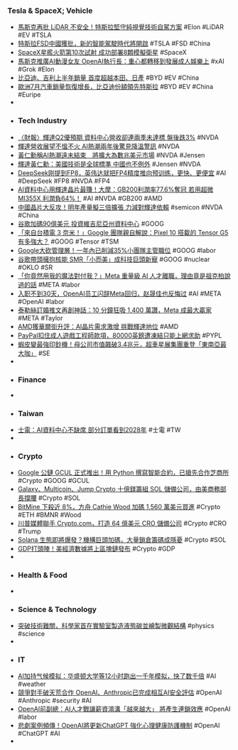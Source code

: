 ### Tesla & SpaceX; Vehicle
- [馬斯克再批 LiDAR 不安全！特斯拉堅守純視覺技術自駕方案](https://today.line.me/tw/v3/article/RBV9eme) #Elon #LiDAR #EV #TSLA
- [特斯拉FSD中國獲批，新的智能駕駛時代將開啟](https://hao.cnyes.com/post/190442) #TSLA #FSD #China
- [SpaceX星艦火箭第10次試射 成功部署8顆模擬衛星](https://news.pts.org.tw/article/767709) #SpaceX
- [馬斯克推廣AI動漫女友 OpenAI執行長：重心都轉移到發展成人娛樂上](https://news.pchome.com.tw/science/technice/20250828/index-75635217957168338005.html) #xAI #Grok #Elon
- [比亞迪、吉利上半年銷量 首度超越本田、日產](https://news.cnyes.com/news/id/6129277) #BYD #EV #China
- [歐洲7月汽車銷量恢復增長，比亞迪份額領先特斯拉](https://tw.tradingview.com/news/reuters.com,2025:newsml_L6T3UK03U:0/) #BYD #EV #China #Euripe
-
- ### Tech Industry
- [〈財報〉輝達Q2優預期 資料中心營收卻連兩季未達標 盤後跌3%](https://news.cnyes.com/news/id/6129381) #NVDA
- [輝達營收展望不慍不火 AI熱潮兩年後驚見降溫警訊](https://news.cnyes.com/news/id/6129430) #NVDA
- [黃仁勳稱AI熱潮遠未結束　將擴大為數兆美元市場](https://money.udn.com/money/story/5599/8968782) #NVDA #Jensen
- [輝達黃仁勳：美國技術是全球標準 中國也不例外](https://news.cnyes.com/news/id/6129947) #Jensen #NVDA
- [DeepSeek刚提到FP8，英伟达就把FP4精度推向预训练，更快、更便宜](https://www.jiqizhixin.com/articles/2025-08-27-13) #AI #DeepSeek #FP8 #NVDA #FP4
- [AI資料中心用輝達晶片最賺！大摩：GB200利潤率77.6%奪冠 若用超微MI355X 利潤負64%！](https://news.cnyes.com/news/id/6129855) #AI #NVDA #GB200 #AMD
- [中國晶片大反攻！明年產量擬三倍擴張 力減對輝達依賴](https://news.cnyes.com/news/id/6129090) #semicon #NVDA #China
- [谷歌加碼90億美元 投資維吉尼亞州資料中心](https://news.cnyes.com/news/id/6129431) #GOOG
- [「來自台積電 3 奈米！」Google 團隊親自解說：Pixel 10 搭載的 Tensor G5 有多強大？](https://www.inside.com.tw/article/39344-pixel-tensor-g5-interview) #GOOG #Tensor #TSM
- [Google大砍管理層！一年內已削減35%小團隊主管職位](https://news.cnyes.com/news/id/6129341) #GOOG #labor
- [谷歌帶頭擁抱核能 SMR「小而美」成科技巨頭新寵](https://news.cnyes.com/news/id/6128685) #GOOG #nuclear #OKLO #SR
- [「你竟然用我的魔法對付我？」Meta 重量級 AI 人才離職，理由竟是祖克柏說過的話](https://technews.tw/2025/08/28/rishabh-agarwal-left-meta/) #META #labor
- [入职不到30天，OpenAI员工闪辞Meta回归，赵晟佳也反悔过](https://www.jiqizhixin.com/articles/2025-08-27-12) #AI #META #OpenAI #labor
- [泰勒絲訂婚推文再創神話：10 分鐘狂吸 1,400 萬讚，Meta 成最大贏家](https://technews.tw/2025/08/27/meta-says-taylor-swift-travis-kelce-post-shatters-instagram-record-with-1m-reposts-in-6-hours/) #META #Taylor
- [AMD獲華爾街升評：AI晶片需求激增 挑戰輝達地位](https://news.cnyes.com/news/id/6128863) #AMD
- [PayPal扣住成人遊戲工程師款項，80000英鎊遭凍結只能上網求助](https://www.4gamers.com.tw/news/detail/73814/paypal-has-frozen-all-programmers-funds-because-made-adult-game) #PYPL
- [蝦皮變最強印鈔機！母公司市值飆破3.4兆元，超車星展集團重登「東南亞最大咖」](https://www.bnext.com.tw/article/84303/Sea-Group-Q2-2025-earnings) #SE
-
- ### Finance
-
- ### Taiwan
- [士電：AI資料中心不缺席 部分訂單看到2028年](https://www.msn.com/zh-tw/money/topstories/士電-ai資料中心不缺席-部分訂單看到2028年/ar-AA1LjqVH) #士電 #TW
-
- ### Crypto
- [Google 公鏈 GCUL 正式推出！用 Python 撰寫智能合約，已搶先合作芝商所](https://abmedia.io/google-cloud-universal-ledger-gcul) #Crypto #GOOG #GCUL
- [Galaxy、Multicoin、Jump Crypto 十億鎂籌組 SOL 儲備公司，由美商務部長撐腰](https://abmedia.io/galaxy-multicoin-jump-crypto-1b-solana-treasury-howard-lutnick) #Crypto #SOL
- [BitMine 下殺近 8%，方舟 Cathie Wood 加碼 1,560 萬美元買進](https://abmedia.io/bitmine-stock-drops-cathie-wood-ark-invest-buy-bmnr) #Crypto #ETH #BMNR #Wood
- [川普媒體聯手 Crypto.com，打造 64 億美元 CRO 儲備公司](https://blockcast.it/2025/08/27/trump-media-group-plans-642-billion-acquisition-for-digital-wallet-integration/) #Crypto #CRO #Trump
- [Solana 生態即將爆發？機構巨頭加碼，大量鎖倉籌碼成隱憂](https://abmedia.io/solana-ecosystem-institutional-growth-lockup-risks) #Crypto #SOL
- [GDP打頭陣！美經濟數據將上區塊鏈發布](https://news.cnyes.com/news/id/6128225) #Crypto #GDP
-
- ### Health & Food
-
- ### Science & Technology
- [突破技術難關，科學家首在實驗室製造液態碳並繪製微觀結構](https://technews.tw/2025/08/27/european-xfel-liquid-carbon-structure/) #physics #science
-
- ### IT
- [AI加持气候模拟：华盛顿大学等12小时跑出一千年模拟，快了数千倍](https://www.jiqizhixin.com/articles/2025-08-28-4) #AI #weather
- [競爭對手破天荒合作 OpenAI、Anthropic已完成相互AI安全評估](https://news.cnyes.com/news/id/6129333) #OpenAI #Anthropic #security #AI
- [OpenAI前副總：AI人才戰讓薪資鴻溝「越來越大」 將產生連鎖效應](https://news.cnyes.com/news/id/6129335) #OpenAI #labor
- [悲劇案例頻傳！OpenAI將更新ChatGPT 強化心理健康防護機制](https://news.cnyes.com/news/id/6129312) #OpenAI #ChatGPT #AI
-